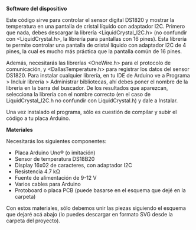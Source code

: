 <b>Software del dispositivo</b>

Este código sirve para controlar el sensor digital DS1820 y mostrar la temperatura en una pantalla de cristal líquido con adaptador I2C. Primero que nada, debes descargar la librería <LiquidCrystal_I2C.h> (no confundir con <LiquidCrystal.h>, la librería para pantallas con 16 pines). Esta librería te permite controlar una pantalla de cristal líquido con adaptador I2C de 4 pines, la cual es mucho más práctica que la pantalla común de 16 pines.

Además, necesitarás las librerías <OneWire.h> para el protocolo de comunicación, y <DallasTemperature.h> para registrar los datos del sensor DS1820. Para instalar cualquier librería, en tu IDE de Arduino ve a Programa > Incluir librería > Administrar bibliotecas, ahí debes poner el nombre de la librería en la barra del buscador. De los resultados que aparezcan, selecciona la librería con el nombre correcto (en el caso de LiquidCrystal_I2C.h no confundir con LiquidCrystal.h) y dale a Instalar.

Una vez instalado el programa, sólo es cuestión de compilar y subir el código a tu placa Arduino.

<b>Materiales</b>

Necesitarás los siguientes componentes:

<ul>
  <li>Placa Arduino Uno® (o imitación)</li>
  <li>Sensor de temperatura DS18B20</li>
  <li>Display 16x02 de caracteres, con adaptador I2C</li>
  <li>Resistencia 4.7 k&Omega;</li>
  <li>Fuente de alimentación de 9-12 V
  <li>Varios cables para Arduino</li>
  <li>Protoboard o placa PCB (puede basarse en el esquema que dejé en la carpeta)</li>
</ul>

Con estos materiales, sólo debemos unir las piezas siguiendo el esquema que dejaré acá abajo (lo puedes descargar en formato SVG desde la carpeta del proyecto).
